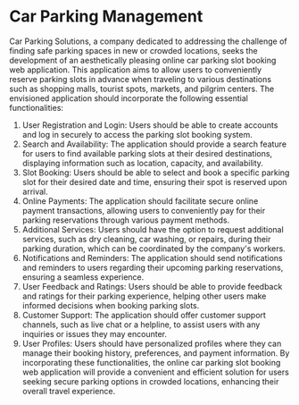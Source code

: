 # Car Parking Management

Car Parking Solutions, a company dedicated to addressing the challenge of finding safe parking spaces in new or crowded locations, seeks the development of an aesthetically pleasing online car parking slot booking web application. This application aims to allow users to conveniently reserve parking slots in advance when traveling to various destinations such as shopping malls, tourist spots, markets, and pilgrim centers. The envisioned application should incorporate the following essential functionalities:
1. User Registration and Login: Users should be able to create accounts and log in securely to access the parking slot booking system.
2. Search and Availability: The application should provide a search feature for users to find available parking slots at their desired destinations, displaying information such as location, capacity, and availability.
3. Slot Booking: Users should be able to select and book a specific parking slot for their desired date and time, ensuring their spot is reserved upon arrival.
4. Online Payments: The application should facilitate secure online payment transactions, allowing users to conveniently pay for their parking reservations through various payment methods.
5. Additional Services: Users should have the option to request additional services, such as dry cleaning, car washing, or repairs, during their parking duration, which can be coordinated by the company's workers.
6. Notifications and Reminders: The application should send notifications and reminders to users regarding their upcoming parking reservations, ensuring a seamless experience.
7. User Feedback and Ratings: Users should be able to provide feedback and ratings for their parking experience, helping other users make informed decisions when booking parking slots.
8. Customer Support: The application should offer customer support channels, such as live chat or a helpline, to assist users with any inquiries or issues they may encounter.
9. User Profiles: Users should have personalized profiles where they can manage their booking history, preferences, and payment information.
By incorporating these functionalities, the online car parking slot booking web application will provide a convenient and efficient solution for users seeking secure parking options in crowded locations, enhancing their overall travel experience.
